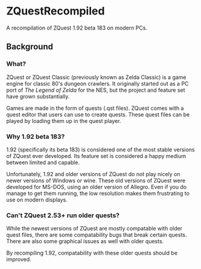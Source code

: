 # ZQuestRecompiled
A recompilation of ZQuest 1.92 beta 183 on modern PCs.

## Background
### What?
ZQuest or ZQuest Classic (previously known as Zelda Classic) is a game engine for classic 80's dungeon crawlers. It originally started out as a PC port of _The Legend of Zelda_ for the NES, but the project and feature set have grown substantially.

Games are made in the form of quests (.qst files). ZQuest comes with a quest editor that users can use to create quests. These quest files can be played by loading them up in the quest player.

### Why 1.92 beta 183?
1.92 (specifically its beta 183) is considered one of the most stable versions of ZQuest ever developed. Its feature set is considered a happy medium between limited and capable.

Unfortunately, 1.92 and older versions of ZQuest do not play nicely on newer versions of Windows or wine. These old versions of ZQuest were developed for MS-DOS, using an older version of Allegro. Even if you do manage to get them running, the low resolution makes them frustrating to use on modern displays.

### Can't ZQuest 2.53+ run older quests?
While the newest versions of ZQuest are mostly compatable with older quest files, there are some compatability bugs that break certain quests. There are also some graphical issues as well with older quests.

By recompiling 1.92, compatability with these older quests should be improved.

